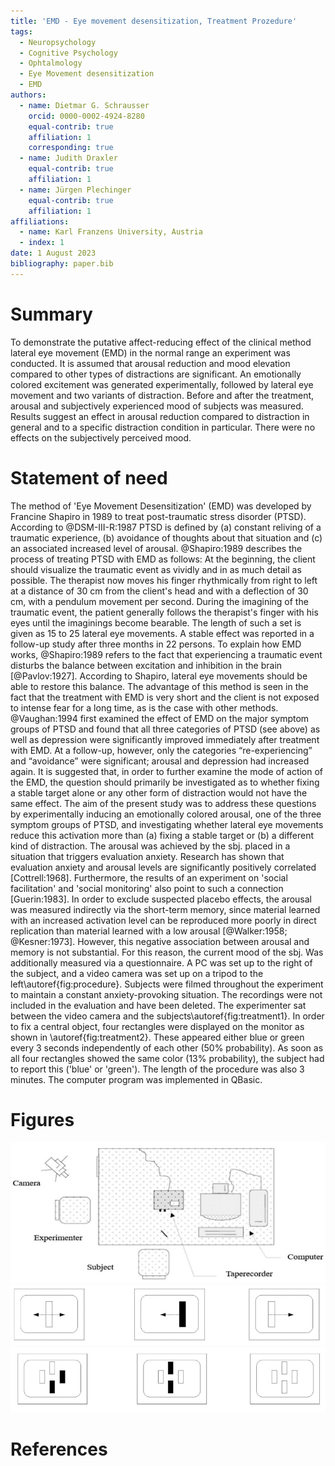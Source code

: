 ```yaml
---
title: 'EMD - Eye movement desensitization, Treatment Prozedure'
tags:
  - Neuropsychology
  - Cognitive Psychology
  - Ophtalmology
  - Eye Movement desensitization
  - EMD
authors:
  - name: Dietmar G. Schrausser
    orcid: 0000-0002-4924-8280
    equal-contrib: true
    affiliation: 1
    corresponding: true
  - name: Judith Draxler
    equal-contrib: true
    affiliation: 1
  - name: Jürgen Plechinger
    equal-contrib: true
    affiliation: 1
affiliations:
  - name: Karl Franzens University, Austria
  - index: 1
date: 1 August 2023
bibliography: paper.bib
---
```

# Summary
To demonstrate the putative affect-reducing effect of the clinical method lateral eye movement (EMD) in the normal range an experiment was conducted. It is assumed that arousal reduction and mood elevation compared to other types of distractions are significant. An emotionally colored excitement was generated experimentally, followed by lateral eye movement and two variants of distraction. Before and after the treatment, arousal and subjectively experienced mood of subjects was measured.
Results suggest an effect in arousal reduction compared to distraction in general and to a specific distraction condition in particular. There were no effects on the subjectively perceived mood.
# Statement of need
The method of 'Eye Movement Desensitization' (EMD) was developed by Francine Shapiro in 1989 to treat post-traumatic stress disorder (PTSD). According to @DSM-III-R:1987 PTSD is defined by (a) constant reliving of a traumatic experience, (b) avoidance of thoughts about that situation and (c) an associated increased level of arousal.
@Shapiro:1989 describes the process of treating PTSD with EMD as follows: At the beginning, the client should visualize the traumatic event as vividly and in as much detail as possible. The therapist now moves his finger rhythmically from right to left at a distance of 30 cm from the client's head and with a deflection of 30 cm, with a pendulum movement per second. During the imagining of the traumatic event, the patient generally follows the therapist's finger with his eyes until the imaginings become bearable. The length of such a set is given as 15 to 25 lateral eye movements. A stable effect was reported in a follow-up study after three months in 22 persons.
To explain how EMD works, @Shapiro:1989 refers to the fact that experiencing a traumatic event disturbs the balance between excitation and inhibition in the brain [@Pavlov:1927]. According to Shapiro, lateral eye movements should be able to restore this balance. The advantage of this method is seen in the fact that the treatment with EMD is very short and the client is not exposed to intense fear for a long time, as is the case with other methods.
 @Vaughan:1994 first examined the effect of EMD on the major symptom groups of PTSD and found that all three categories of PTSD (see above) as well as depression were significantly improved immediately after treatment with EMD. At a follow-up, however, only the categories “re-experiencing” and “avoidance” were significant; arousal and depression had increased again. It is suggested that, in order to further examine the mode of action of the EMD, the question should primarily be investigated as to whether fixing a stable target alone or any other form of distraction would not have the same effect.
The aim of the present study was to address these questions by experimentally inducing an emotionally colored arousal, one of the three symptom groups of PTSD, and investigating whether lateral eye movements reduce this activation more than (a) fixing a stable target or (b) a different kind of distraction. The arousal was achieved by the sbj. placed in a situation that triggers evaluation anxiety. Research has shown that evaluation anxiety and arousal levels are significantly positively correlated [Cottrell:1968]. Furthermore, the results of an experiment on 'social facilitation' and 'social monitoring' also point to such a connection [Guerin:1983].
In order to exclude suspected placebo effects, the arousal was measured indirectly via the short-term memory, since material learned with an increased activation level can be reproduced more poorly in direct replication than material learned with a low arousal [@Walker:1958; @Kesner:1973]. However, this negative association between arousal and memory is not substantial. For this reason, the current mood of the sbj. Was additionally measured via a questionnaire.
A PC was set up to the right of the subject, and a video camera was set up on a tripod to the left\autoref{fig:procedure}. Subjects were filmed throughout the experiment to maintain a constant anxiety-provoking situation. The recordings were not included in the evaluation and have been deleted. The experimenter sat between the video camera and the subjects\autoref{fig:treatment1}.
In order to fix a central object, four rectangles were displayed on the monitor as shown in \autoref{fig:treatment2}. These appeared either blue or green every 3 seconds independently of each other (50% probability). As soon as all four rectangles showed the same color (13% probability), the subject had to report this ('blue' or 'green'). The length of the procedure was also 3 minutes. The computer program was implemented in QBasic.
# Figures
![figure.\label{fig:procedure}](figure1.jpg)
![figure.\label{fig:treatment1}](figure2.jpg)
![figure.\label{fig:treatment2}](figure3.jpg)
# References
